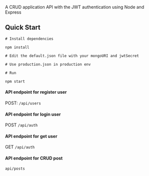 A CRUD application API with the JWT authentication using Node and Express

## Quick Start

```
# Install dependencies

npm install

# Edit the default.json file with your mongoURI and jwtSecret

# Use production.json in production env

# Run

npm start
```

#### API endpoint for register user

POST: `/api/users`

#### API endpoint for login user

POST `/api/auth`

#### API endpoint for get user

GET `/api/auth`

#### API endpoint for CRUD post

`api/posts`
